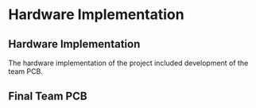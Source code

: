 # Hardware Implementation

## Hardware Implementation

The hardware implementation of the project included development of the team PCB.

## Final Team PCB
